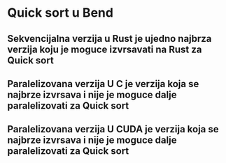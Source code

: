 # Quick sort u Bend
## Sekvencijalna verzija u Rust je ujedno najbrza verzija koju je moguce izvrsavati na Rust za Quick sort
## Paralelizovana verzija U C je verzija koja se najbrze izvrsava i nije je moguce dalje paralelizovati za Quick sort
## Paralelizovana verzija U CUDA je verzija koja se najbrze izvrsava i nije je moguce dalje paralelizovati za Quick sort